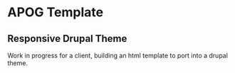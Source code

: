 # APOG Template
## Responsive Drupal Theme

Work in progress for a client, building an html template to port into a drupal theme.

